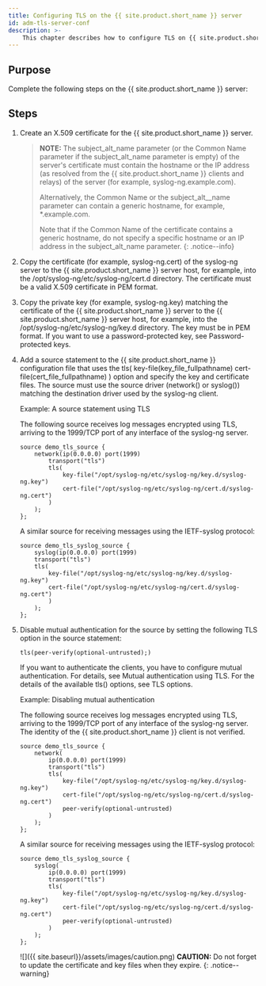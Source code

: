 ```yaml
---
title: Configuring TLS on the {{ site.product.short_name }} server
id: adm-tls-server-conf
description: >-
	This chapter describes how to configure TLS on {{ site.product.short_name }} servers.
---
```


## Purpose

Complete the following steps on the {{ site.product.short_name }} server:

## Steps

1. Create an X.509 certificate for the {{ site.product.short_name }} server.

    >**NOTE:** The subject_alt_name parameter (or the Common Name parameter
    >if the subject_alt_name parameter is empty) of the server\'s
    >certificate must contain the hostname or the IP address (as resolved
    >from the {{ site.product.short_name }} clients and relays) of the server (for example,
    >syslog-ng.example.com).
    >  
    >Alternatively, the Common Name or the subject_alt__name parameter
    >can contain a generic hostname, for example, *.example.com.
    >  
    >Note that if the Common Name of the certificate contains a generic
    >hostname, do not specify a specific hostname or an IP address in the
    >subject_alt_name parameter.
    >{: .notice--info}

2. Copy the certificate (for example, syslog-ng.cert) of the syslog-ng
    server to the {{ site.product.short_name }} server host, for example, into the
    /opt/syslog-ng/etc/syslog-ng/cert.d directory. The certificate must
    be a valid X.509 certificate in PEM format.

3. Copy the private key (for example, syslog-ng.key) matching the
    certificate of the {{ site.product.short_name }} server to the {{ site.product.short_name }} server host,
    for example, into the /opt/syslog-ng/etc/syslog-ng/key.d directory.
    The key must be in PEM format. If you want to use a
    password-protected key, see Password-protected keys.

4. Add a source statement to the {{ site.product.short_name }} configuration file that uses
    the tls( key-file(key_file_fullpathname)
    cert-file(cert_file_fullpathname) ) option and specify the key and
    certificate files. The source must use the source driver (network()
    or syslog()) matching the destination driver used by the syslog-ng
    client.

    Example: A source statement using TLS

    The following source receives log messages encrypted using TLS,
    arriving to the 1999/TCP port of any interface of the syslog-ng
    server.

    ```config
    source demo_tls_source {
        network(ip(0.0.0.0) port(1999)
            transport("tls")
            tls( 
                key-file("/opt/syslog-ng/etc/syslog-ng/key.d/syslog-ng.key")
                cert-file("/opt/syslog-ng/etc/syslog-ng/cert.d/syslog-ng.cert")
            )
        );
    };
    ```

    A similar source for receiving messages using the IETF-syslog
    protocol:

    ```config
    source demo_tls_syslog_source {
        syslog(ip(0.0.0.0) port(1999)
        transport("tls")
        tls(
            key-file("/opt/syslog-ng/etc/syslog-ng/key.d/syslog-ng.key")
            cert-file("/opt/syslog-ng/etc/syslog-ng/cert.d/syslog-ng.cert")
            )
        );
    };
    ```

5. Disable mutual authentication for the source by setting the
    following TLS option in the source statement:  

    ```config
    tls(peer-verify(optional-untrusted);)
    ```

    If you want to authenticate the clients, you have to configure
    mutual authentication. For details, see
    Mutual authentication using TLS.
    For the details of the available tls() options, see
    TLS options.

    Example: Disabling mutual authentication

    The following source receives log messages encrypted using TLS,
    arriving to the 1999/TCP port of any interface of the syslog-ng
    server. The identity of the {{ site.product.short_name }} client is not verified.

    ```config
    source demo_tls_source {
        network(
            ip(0.0.0.0) port(1999)
            transport("tls")
            tls(
                key-file("/opt/syslog-ng/etc/syslog-ng/key.d/syslog-ng.key")
                cert-file("/opt/syslog-ng/etc/syslog-ng/cert.d/syslog-ng.cert")
                peer-verify(optional-untrusted)
            )
        );
    };
    ```

    A similar source for receiving messages using the IETF-syslog
    protocol:

    ```config
    source demo_tls_syslog_source {
        syslog(
            ip(0.0.0.0) port(1999)
            transport("tls")
            tls(
                key-file("/opt/syslog-ng/etc/syslog-ng/key.d/syslog-ng.key")
                cert-file("/opt/syslog-ng/etc/syslog-ng/cert.d/syslog-ng.cert")
                peer-verify(optional-untrusted)
            )
        );
    };
    ```

    ![]({{ site.baseurl}}/assets/images/caution.png) **CAUTION:**
    Do not forget to update the certificate and key files when they expire.
    {: .notice--warning}
